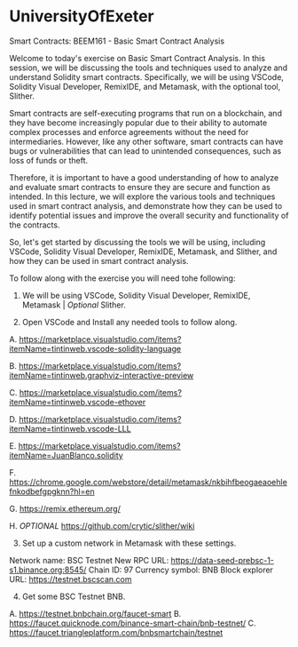 # UniversityOfExeter
Smart Contracts: BEEM161 - Basic Smart Contract Analysis

Welcome to today's exercise on Basic Smart Contract Analysis. In this session, we will be discussing the tools and techniques used to analyze and understand Solidity smart contracts. Specifically, we will be using VSCode, Solidity Visual Developer, RemixIDE, and Metamask, with the optional tool, Slither.

Smart contracts are self-executing programs that run on a blockchain, and they have become increasingly popular due to their ability to automate complex processes and enforce agreements without the need for intermediaries. However, like any other software, smart contracts can have bugs or vulnerabilities that can lead to unintended consequences, such as loss of funds or theft.

Therefore, it is important to have a good understanding of how to analyze and evaluate smart contracts to ensure they are secure and function as intended. In this lecture, we will explore the various tools and techniques used in smart contract analysis, and demonstrate how they can be used to identify potential issues and improve the overall security and functionality of the contracts.

So, let's get started by discussing the tools we will be using, including VSCode, Solidity Visual Developer, RemixIDE, Metamask, and Slither, and how they can be used in smart contract analysis.

To follow along with the exercise you will need tohe following:

1.	We will be using VSCode, Solidity Visual Developer, RemixIDE, Metamask | *Optional* Slither.

2.	Open VSCode and Install any needed tools to follow along.

A.	https://marketplace.visualstudio.com/items?itemName=tintinweb.vscode-solidity-language

B.	https://marketplace.visualstudio.com/items?itemName=tintinweb.graphviz-interactive-preview

C.	https://marketplace.visualstudio.com/items?itemName=tintinweb.vscode-ethover

D.	https://marketplace.visualstudio.com/items?itemName=tintinweb.vscode-LLL

E.	https://marketplace.visualstudio.com/items?itemName=JuanBlanco.solidity

F.	https://chrome.google.com/webstore/detail/metamask/nkbihfbeogaeaoehlefnkodbefgpgknn?hl=en

G.	https://remix.ethereum.org/

H.	*OPTIONAL* https://github.com/crytic/slither/wiki

3.	Set up a custom network in Metamask with these settings.

Network name: BSC Testnet
New RPC URL: https://data-seed-prebsc-1-s1.binance.org:8545/
Chain ID: 97
Currency symbol: BNB
Block explorer URL: https://testnet.bscscan.com

4.	Get some BSC Testnet BNB.

A.	https://testnet.bnbchain.org/faucet-smart
B.	https://faucet.quicknode.com/binance-smart-chain/bnb-testnet/
C.	https://faucet.triangleplatform.com/bnbsmartchain/testnet
